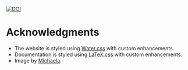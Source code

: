 [![DOI](https://zenodo.org/badge/948136126.svg)](https://doi.org/10.5281/zenodo.16997419)

# Acknowledgments
- The website is styled using [Water.css](https://github.com/kognise/water.css) with custom enhancements.
- Documentation is styled using [LaTeX.css](https://github.com/vincentdoerig/latex-css) with custom enhancements.
- Image by [Michaela](https://pixabay.com/users/kranich17-11197573/).
